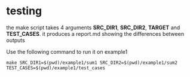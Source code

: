# testing

the make script takes 4 arguments **SRC_DIR1**, **SRC_DIR2**, **TARGET** and **TEST_CASES**.
it produces a report.md showing the differences between outputs

Use the following command to run it on example1
```
make SRC_DIR1=$(pwd)/example1/sum1 SRC_DIR2=$(pwd)/example1/sum2 TEST_CASES=$(pwd)/example1/test_cases
```